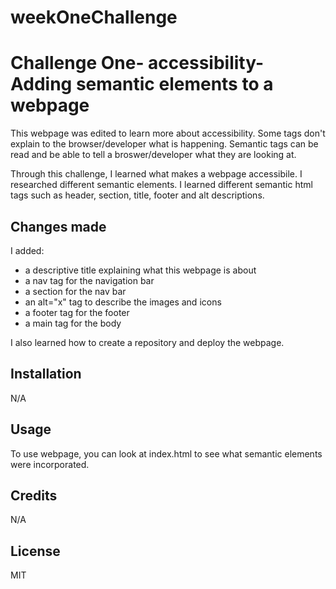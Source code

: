 # weekOneChallenge

# Challenge One- accessibility- Adding semantic elements to a webpage

This webpage was edited to learn more about accessibility. Some tags don't explain to the browser/developer what is happening. Semantic tags can be read and be able to tell a broswer/developer what they are looking at. 

Through this challenge, I learned what makes a webpage accessibile. I researched different semantic elements. I learned different semantic html tags such as header, section, title, footer and alt descriptions. 

## Changes made
I added:
- a descriptive title explaining what this webpage is about
- a nav tag for the navigation bar
- a section for the nav bar 
- an alt="x" tag to describe the images and icons
- a footer tag for the footer
- a main tag for the body 


I also learned how to create a repository and deploy the webpage.

## Installation
N/A


## Usage 
To use webpage, you can look at index.html to see what semantic elements were incorporated. 

## Credits 
N/A

## License 
MIT
